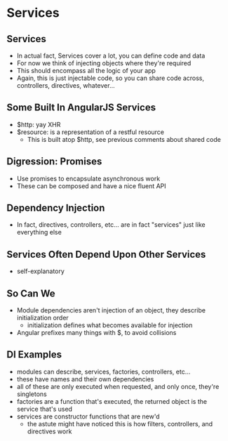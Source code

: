 # Services

## Services
- In actual fact, Services cover a lot, you can define code and data
- For now we think of injecting objects where they're required
- This should encompass all the logic of your app
- Again, this is just injectable code, so you can share code across, controllers, directives, whatever...


## Some Built In AngularJS Services
- $http: yay XHR
- $resource: is a representation of a restful resource
  - This is built atop $http, see previous comments about shared code


## Digression: Promises
- Use promises to encapsulate asynchronous work
- These can be composed and have a nice fluent API


## Dependency Injection
- In fact, directives, controllers, etc... are in fact "services" just like everything else


## Services Often Depend Upon Other Services
- self-explanatory


## So Can We
- Module dependencies aren't injection of an object, they describe initialization order
  - initialization defines what becomes available for injection
- Angular prefixes many things with $, to avoid collisions


## DI Examples
- modules can describe, services, factories, controllers, etc...
- these have names and their own dependencies
- all of these are only executed when requested, and only once, they're singletons
- factories are a function that's executed, the returned object is the service that's used
- services are constructor functions that are new'd
  - the astute might have noticed this is how filters, controllers, and directives work

